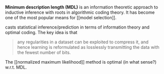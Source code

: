 **Minimum description length (MDL)**  is an information theoretic approach to inductive inference with roots in algorithmic coding theory. It has become one of the most popular means for [[model selection]].


casts statistical inference/prediction in terms of information theory and optimal coding. The key idea is that

> any regularities in a dataset can be exploited to compress it, and hence learning is reformulated as losslessly transmitting the data with the fewest number of bits.



The [[normalized maximum likelihood]] method is optimal (in what sense?) w.r.t. MDL.

